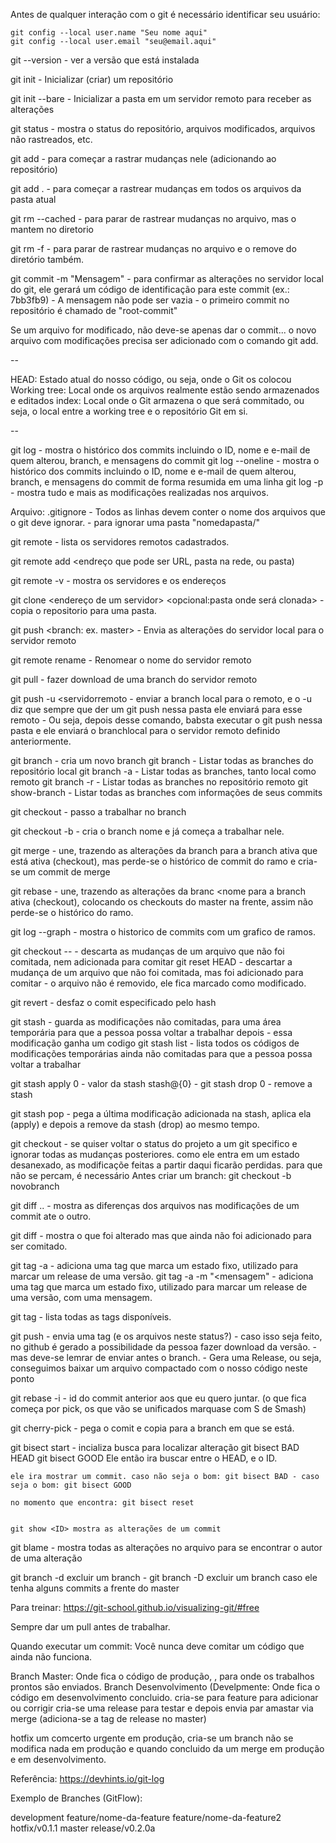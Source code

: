 Antes de qualquer interação com o git é necessário identificar seu usuário:

	git config --local user.name "Seu nome aqui"
	git config --local user.email "seu@email.aqui"

git --version - ver a versão que está instalada

git init - Inicializar (criar) um repositório

git init --bare - Inicializar a pasta em um servidor remoto para receber as alterações

git status - mostra o status do repositório, arquivos modificados, arquivos não rastreados, etc.

git add <nomedoarquivo> - para começar a rastrar mudanças nele (adicionando ao repositório)

git add . - para começar a rastrear mudanças em todos os arquivos da pasta atual

git rm --cached <nomedoarquivo> - para parar de rastrear mudanças no arquivo, mas o mantem no diretorio

git rm -f <nomedoarquivo> - para parar de rastrear mudanças no arquivo e o remove do diretório também.

git commit -m "Mensagem" - para confirmar as alterações no servidor local do git, ele gerará um código de identificação para este commit (ex.: 7bb3fb9) - A mensagem não pode ser vazia
			 - o primeiro commit no repositório é chamado de "root-commit"


Se um arquivo for modificado, não deve-se apenas dar o commit... o novo arquivo com modificações precisa ser adicionado com o comando git add.

--

HEAD: Estado atual do nosso código, ou seja, onde o Git os colocou
Working tree: Local onde os arquivos realmente estão sendo armazenados e editados
index: Local onde o Git armazena o que será commitado, ou seja, o local entre a working tree e o repositório Git em si.

--

git log - mostra o histórico dos commits incluindo o ID, nome e e-mail de quem alterou, branch, e mensagens do commit
git log --oneline - mostra o histórico dos commits incluindo o ID, nome e e-mail de quem alterou, branch, e mensagens do commit de forma resumida em uma linha
git log -p - mostra tudo e mais as modificações realizadas nos arquivos.



Arquivo: .gitignore
	- Todos as linhas devem conter o nome dos arquivos que o git deve ignorar.
	- para ignorar uma pasta "nomedapasta/"



git remote - lista os servidores remotos cadastrados.

git remote add <nome> <endreço que pode ser URL, pasta na rede, ou pasta)

git remote -v - mostra os servidores e os endereços

git clone  <endereço de um servidor> <opcional:pasta onde será clonada> - copia o repositorio para uma pasta.

git push <nome do servidor remote> <branch: ex. master> - Envia as alterações do servidor local para o servidor remoto

git remote rename <nomedorepositorioremoto> <novonomedorepositorioremoto> - Renomear o nome do servidor remoto

git pull <nomeservidorremoto> <branchremota> - fazer download de uma branch do servidor remoto

git push -u <servidorremoto <branch local> - enviar a branch local para o remoto, e o -u diz que sempre que der um git push nessa pasta ele enviará para esse remoto
					   - Ou seja, depois desse comando, babsta executar o git push nessa pasta e ele enviará o branchlocal para o servidor remoto definido anteriormente.

git branch <nome> - cria um novo branch
git branch - Listar todas as branches do repositório local
git branch -a - Listar todas as branches, tanto local como remoto
git branch -r - Listar todas as branches no repositório remoto
git show-branch - Listar todas as branches com informações de seus commits
	
git checkout <nome> - passo a trabalhar no branch <nome>

git checkout -b <nome> - cria o branch nome e já começa a trabalhar nele.

git merge <nome> - une, trazendo as alterações da branch <nome> para a branch ativa que está ativa (checkout), mas perde-se o histórico de commit do ramo e cria-se um commit de merge

git rebase <nome> - une, trazendo as alterações da branc <nome para a branch ativa (checkout), colocando os checkouts do master na frente, assim não perde-se o histórico do ramo.

git log --graph - mostra o historico de commits com um grafico de ramos.


git checkout --<nomedoarquivo> - descarta as mudanças de um arquivo que não foi comitada, nem adicionada para comitar
git reset HEAD <nomedoarquivo> - descartar a mudança de um arquivo que não foi comitada, mas foi adicionado para comitar - o arquivo não é removido, ele fica marcado como modificado.

git revert <hash do comit> - desfaz o comit especificado pelo hash

git stash - guarda as modificações não comitadas, para uma área temporária para que a pessoa possa voltar a trabalhar depois - essa modificação ganha um codigo
git stash list - lista todos os códigos de modificações temporárias ainda não comitadas para que a pessoa possa voltar a trabalhar 

git stash apply 0 - valor da stash stash@{0} - 
git stash drop 0 - remove a stash

git stash pop - pega a última modificação adicionada na stash, aplica ela (apply) e depois a remove da stash (drop) ao mesmo tempo.


git checkout <id do commit> - se quiser voltar o status do projeto a um git specifico e ignorar todas as mudanças posteriores.
                              como ele entra em um estado desanexado, as modificaçõe feitas a partir daqui ficarão perdidas.
			      para que não se percam, é necessário Antes criar um branch: git checkout -b novobranch

git diff <id1>..<id2> - mostra as diferenças dos arquivos nas modificações de um commit ate o outro.

git diff - mostra o que foi alterado mas que ainda não foi adicionado para ser comitado.

git tag -a <nomedatag> - adiciona uma tag que marca um estado fixo, utilizado para marcar um release de uma versão.
git tag -a <nomedatag> -m "<mensagem" - adiciona uma tag que marca um estado fixo, utilizado para marcar um release de uma versão, com uma mensagem.

git tag - lista todas as tags disponíveis.

git push <remote> <tag> - envia uma tag (e os arquivos neste status?) - caso isso seja feito, no github é gerado a possibilidade da pessoa fazer download da versão.
                        - mas deve-se lemrar de enviar antes o branch.
                        - Gera uma Release, ou seja, conseguimos baixar um arquivo compactado com o nosso código neste ponto

git rebase -i <id> - id do commit anterior aos que eu quero juntar. (o que fica começa por pick, os que vão se unificados marquase com S de Smash)

git cherry-pick	<id> - pega o comit e copia para a branch em que se está.

git bisect start - incializa busca para localizar alteração
	git bisect BAD HEAD
	git bisect GOOD <ID de quando estava ruim> Ele então ira buscar entre o HEAD, e o ID.

	ele ira mostrar um commit. caso não seja o bom: git bisect BAD - caso seja o bom: git bisect GOOD

	no momento que encontra: git bisect reset


	git show <ID> mostra as alterações de um commit

git blame <nomedoarquivo> - mostra todas as alterações no arquivo para se encontrar o autor de uma alteração 

git branch -d <titulo> excluir um branch - 
git branch -D <titulo> excluir um branch caso ele tenha alguns commits a frente do master


Para treinar: https://git-school.github.io/visualizing-git/#free

Sempre dar um pull antes de trabalhar.

Quando executar um commit: Você nunca deve comitar um código que ainda não funciona.


Branch Master: Onde fica o código de produção, , para onde os trabalhos prontos são enviados.
Branch Desenvolvimento (Develpmente: Onde fica o código em desenvolvimento concluido.
				cria-se para feature para adicionar ou corrigir
				cria-se uma release para testar e depois envia par amastar via merge (adiciona-se a tag de release no master)

hotfix um comcerto urgente em produção, cria-se um branch não se modifica nada em produção e quando concluido da um merge em produção e em desenvolvimento.


Referência: https://devhints.io/git-log


Exemplo de Branches (GitFlow):

development
feature/nome-da-feature
feature/nome-da-feature2
hotfix/v0.1.1
master
release/v0.2.0a
